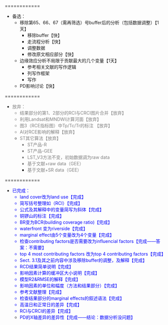 

============

- 备选：
  - 移除第65、66、67（需再筛选）号buffer后的分析（包括数据调整）【1天】
    - 移除buffer【快】
    - 走流程分析【快】
    - 调整数据
    - 修改原文相应部分【快】
  - 边缘效应分析不局限于贡献最大的几个变量【1天】
    - 参考相关文献的写作逻辑
    - 列写作框架
    - 写作
  - PD影响讨论【快】

============
- <font color=grey>放弃：
  - 结果部分的第1、2部分的RCI与CRCI图片合并【放弃】
  - 利用Landsat和MNDWI计算河面【放弃】
  - 图3（RCE指标图）中Tp/Tc/Tr的标注 【放弃】
  - AI对RCE影响的解释【放弃】
  - ST其它算法【放弃】
    - ST产品-R
	- ST产品-GEE
    - LST_V3方法不变，初始数据调为raw data
    - 基于文献+raw data（GEE）
   	- 基于文献+SR data（GEE）</font>

============
- <font color=blue>已完成：
  - land cover改为land use【完成】
  - 简写括号整理如（RCI）【完成】
  - 公式及其解释中的变量简写为斜体【完成】
  - 铜锣山的标注【完成】
  - BR变为BCR(building coverage ratio)【完成】
  - waterfront 变为riverside【完成】
  - marginal effect由5个变量改为4个变量【完成】
  - 检查contributing factors是否需要改为influencial factors【完成——答案：不需要】
  - top 4 most contributing factors 改为top 4 contributing factors【完成】
  - Sect. 3.1及其之前内容中涉及移除buffer的调整，及解释【完成】
  - RCD结果简单说明【完成】
  - 影响因素计算的缓冲区大小说明【完成】
  - 模型R2&RMSE的解释【完成】
  - 影响因素的单位和幅度（方法和结果部分）【完成】
  - 参考文献整理【完成】
  - 检查结果部分的marginal effects的叙述语法【完成】
  - 高温日和正常日的差异【完成】
  - RCI与CRCI的差异【完成】
  - PD的X轴差异的差异性【完成——结论：数据分析没问题】</font>